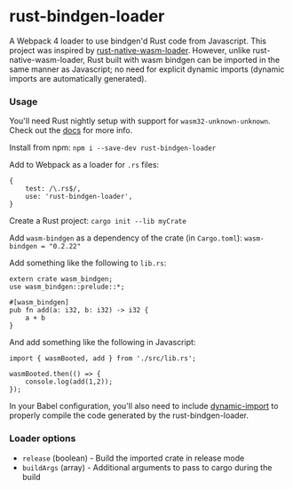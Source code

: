 # rust-bindgen-loader

A Webpack 4 loader to use bindgen'd Rust code from Javascript. This project was inspired by [rust-native-wasm-loader](https://github.com/dflemstr/rust-native-wasm-loader). However, unlike rust-native-wasm-loader, Rust built with wasm bindgen can be imported in the same manner as Javascript; no need for explicit dynamic imports (dynamic imports are automatically generated).

### Usage

You'll need Rust nightly setup with support for `wasm32-unknown-unknown`. Check out the [docs](https://rustwasm.github.io/wasm-bindgen/whirlwind-tour/basic-usage.html) for more info.

Install from npm:
`npm i --save-dev rust-bindgen-loader`

Add to Webpack as a loader for `.rs` files:
```
{
    test: /\.rs$/,
    use: 'rust-bindgen-loader',
}
```

Create a Rust project:
`cargo init --lib myCrate`

Add `wasm-bindgen` as a dependency of the crate (in `Cargo.toml`):
`wasm-bindgen = "0.2.22"`

Add something like the following to `lib.rs`:
```
extern crate wasm_bindgen;
use wasm_bindgen::prelude::*;

#[wasm_bindgen]
pub fn add(a: i32, b: i32) -> i32 {
    a + b
}
```

And add something like the following in Javascript:
```
import { wasmBooted, add } from './src/lib.rs';

wasmBooted.then(() => {
    console.log(add(1,2));
});
```

In your Babel configuration, you'll also need to include [dynamic-import](https://babeljs.io/docs/en/babel-plugin-syntax-dynamic-import) to properly compile the code generated by the rust-bindgen-loader.

### Loader options

- `release` (boolean) - Build the imported crate in release mode
- `buildArgs` (array) - Additional arguments to pass to cargo during the build

